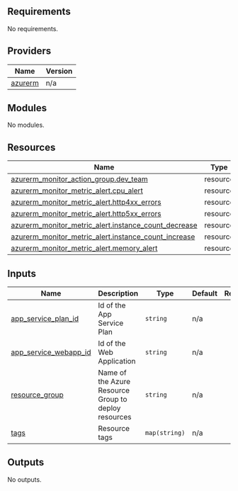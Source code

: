 <!-- BEGIN_TF_DOCS -->
## Requirements

No requirements.

## Providers

| Name | Version |
|------|---------|
| <a name="provider_azurerm"></a> [azurerm](#provider\_azurerm) | n/a |

## Modules

No modules.

## Resources

| Name | Type |
|------|------|
| [azurerm_monitor_action_group.dev_team](https://registry.terraform.io/providers/hashicorp/azurerm/latest/docs/resources/monitor_action_group) | resource |
| [azurerm_monitor_metric_alert.cpu_alert](https://registry.terraform.io/providers/hashicorp/azurerm/latest/docs/resources/monitor_metric_alert) | resource |
| [azurerm_monitor_metric_alert.http4xx_errors](https://registry.terraform.io/providers/hashicorp/azurerm/latest/docs/resources/monitor_metric_alert) | resource |
| [azurerm_monitor_metric_alert.http5xx_errors](https://registry.terraform.io/providers/hashicorp/azurerm/latest/docs/resources/monitor_metric_alert) | resource |
| [azurerm_monitor_metric_alert.instance_count_decrease](https://registry.terraform.io/providers/hashicorp/azurerm/latest/docs/resources/monitor_metric_alert) | resource |
| [azurerm_monitor_metric_alert.instance_count_increase](https://registry.terraform.io/providers/hashicorp/azurerm/latest/docs/resources/monitor_metric_alert) | resource |
| [azurerm_monitor_metric_alert.memory_alert](https://registry.terraform.io/providers/hashicorp/azurerm/latest/docs/resources/monitor_metric_alert) | resource |

## Inputs

| Name | Description | Type | Default | Required |
|------|-------------|------|---------|:--------:|
| <a name="input_app_service_plan_id"></a> [app\_service\_plan\_id](#input\_app\_service\_plan\_id) | Id of the App Service Plan | `string` | n/a | yes |
| <a name="input_app_service_webapp_id"></a> [app\_service\_webapp\_id](#input\_app\_service\_webapp\_id) | Id of the Web Application | `string` | n/a | yes |
| <a name="input_resource_group"></a> [resource\_group](#input\_resource\_group) | Name of the Azure Resource Group to deploy resources | `string` | n/a | yes |
| <a name="input_tags"></a> [tags](#input\_tags) | Resource tags | `map(string)` | n/a | yes |

## Outputs

No outputs.
<!-- END_TF_DOCS -->